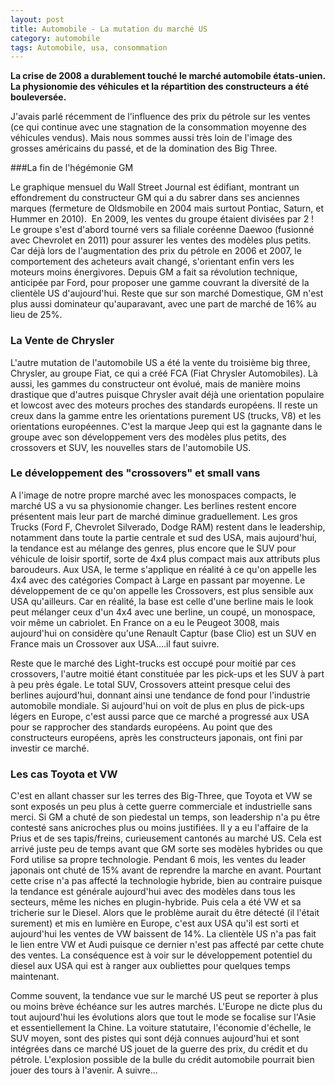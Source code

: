 ```yaml
---
layout: post
title: Automobile - La mutation du marché US
category: automobile
tags: Automobile, usa, consommation
---
```

**La crise de 2008 a durablement touché le marché automobile états-unien. La physionomie des véhicules et la répartition des constructeurs a été bouleversée.**

J'avais parlé récemment de l'influence des prix du pétrole sur les ventes (ce qui continue avec une stagnation de la consommation moyenne des véhicules vendus). Mais nous sommes aussi très loin de l'image des grosses américains du passé, et de la domination des Big Three.

###La fin de l'hégémonie GM

Le graphique mensuel du Wall Street Journal est édifiant, montrant un effondrement du constructeur GM qui a du sabrer dans ses anciennes marques (fermeture de Oldsmobile en 2004 mais surtout Pontiac, Saturn, et Hummer en 2010).  En 2009, les ventes du groupe étaient divisées par 2 ! Le groupe s'est d'abord tourné vers sa filiale coréenne Daewoo (fusionné avec Chevrolet en 2011) pour assurer les ventes des modèles plus petits. Car déjà lors de l'augmentation des prix du pétrole en 2006 et 2007, le comportement des acheteurs avait changé, s'orientant enfin vers les moteurs moins énergivores. Depuis GM a fait sa révolution technique, anticipée par Ford, pour proposer une gamme couvrant la diversité de la clientèle US d'aujourd'hui. Reste que sur son marché Domestique, GM n'est plus aussi dominateur qu'auparavant, avec une part de marché de 16% au lieu de 25%.

### La Vente de Chrysler

L'autre mutation de l'automobile US a été la vente du troisième big three, Chrysler, au groupe Fiat, ce qui a créé FCA (Fiat Chrysler Automobiles). Là aussi, les gammes du constructeur ont évolué, mais de manière moins drastique que d'autres puisque Chrysler avait déjà une orientation populaire et lowcost avec des moteurs proches des standards européens. Il reste un creux dans la gamme entre les orientations purement US (trucks, V8) et les orientations européennes. C'est la marque Jeep qui est la gagnante dans le groupe avec son développement vers des modèles plus petits, des crossovers et SUV, les nouvelles stars de l'automobile US.

### Le développement des "crossovers" et small vans

A l'image de notre propre marché avec les monospaces compacts, le marché US a vu sa physionomie changer. Les berlines restent encore présentent mais leur part de marché diminue graduellement. Les gros Trucks (Ford F, Chevrolet Silverado, Dodge RAM) restent dans le leadership, notamment dans toute la partie centrale et sud des USA, mais aujourd'hui, la tendance est au mélange des genres, plus encore que le SUV pour véhicule de loisir sportif, sorte de 4x4 plus compact mais aux attributs plus baroudeurs. Aux USA, le terme s'applique en réalité à ce qu'on appelle les 4x4 avec des catégories Compact à Large en passant par moyenne. Le développement de ce qu'on appelle les Crossovers, est plus sensible aux USA qu'ailleurs. Car en réalité, la base est celle d'une berline mais le look peut mélanger ceux d'un 4x4 avec une berline, un coupé, un monospace, voir même un cabriolet. En France on a eu le Peugeot 3008, mais aujourd'hui on considère qu'une Renault Captur (base Clio) est un SUV en France mais un Crossover aux USA....il faut suivre.

Reste que le marché des Light-trucks est occupé pour moitié par ces crossovers, l'autre moitié étant constituée par les pick-ups et les SUV à part à peu près égale. Le total SUV, Crossovers atteint presque celui des berlines aujourd'hui, donnant ainsi une tendance de fond pour l'industrie automobile mondiale. Si aujourd'hui on voit de plus en plus de pick-ups légers en Europe, c'est aussi parce que ce marché a progressé aux USA pour se rapprocher des standards européens. Au point que des constructeurs européens, après les constructeurs japonais, ont fini par investir ce marché.

### Les cas Toyota et VW

C'est en allant chasser sur les terres des Big-Three, que Toyota et VW se sont exposés un peu plus à cette guerre commerciale et industrielle sans merci. Si GM a chuté de son piedestal un temps, son leadership n'a pu être contesté sans anicroches plus ou moins justifiées. Il y a eu l'affaire de la Prius et de ses tapis/freins, curieusement cantonés au marché US. Cela est arrivé juste peu de temps avant que GM sorte ses modèles hybrides ou que Ford utilise sa propre technologie. Pendant 6 mois, les ventes du leader japonais ont chuté de 15% avant de reprendre la marche en avant. Pourtant cette crise n'a pas affecté la technologie hybride, bien au contraire puisque la tendance est générale aujourd'hui avec des modèles dans tous les secteurs, même les niches en plugin-hybride. Puis cela a été VW et sa tricherie sur le Diesel. Alors que le problème aurait du être détecté (il l'était surement) et mis en lumière en Europe, c'est aux USA qu'il est sorti et aujourd'hui les ventes de VW baissent de 14%. La clientèle US n'a pas fait le lien entre VW et Audi puisque ce dernier n'est pas affecté par cette chute des ventes. La conséquence est à voir sur le développement potentiel du diesel aux USA qui est à ranger aux oubliettes pour quelques temps maintenant.

Comme souvent, la tendance vue sur le marché US peut se reporter à plus ou moins brève échéance sur les autres marchés. L'Europe ne dicte plus du tout aujourd'hui les évolutions alors que tout le mode se focalise sur l'Asie et essentiellement la Chine. La voiture statutaire, l'économie d'échelle, le SUV moyen, sont des pistes qui sont déjà connues aujourd'hui et sont intégrées dans ce marché US jouet de la guerre des prix, du crédit et du pétrole. L'explosion possible de la bulle du crédit automobile pourrait bien jouer des tours à l'avenir. A suivre...


